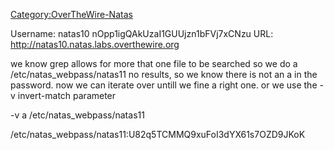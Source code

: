 [Category:OverTheWire-Natas](/Category:OverTheWire-Natas "wikilink")

Username: natas10 nOpp1igQAkUzaI1GUUjzn1bFVj7xCNzu URL:
<http://natas10.natas.labs.overthewire.org>

we know grep allows for more that one file to be searched so we do a
/etc/natas_webpass/natas11 no results, so we know there is not an a in
the password. now we can iterate over untill we fine a right one. or we
use the -v invert-match parameter

\-v a /etc/natas_webpass/natas11

/etc/natas_webpass/natas11:U82q5TCMMQ9xuFoI3dYX61s7OZD9JKoK
